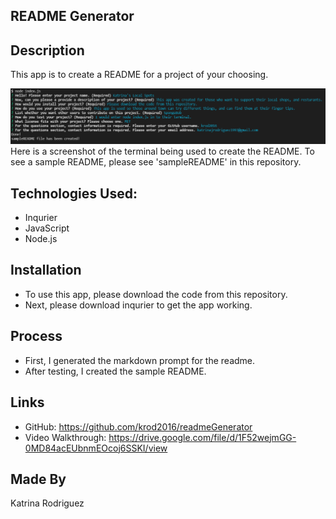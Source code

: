 ## README Generator

## Description
This app is to create a README for a project of your choosing.

![terminal - homepage](./assets/images/terminal.png)
Here is a screenshot of the terminal being used to create the README. To see a sample README, please see 'sampleREADME' in this repository.

## Technologies Used:
* Inqurier
* JavaScript
* Node.js

## Installation
* To use this app, please download the code from this repository.
* Next, please download inqurier to get the app working.

## Process
* First, I generated the markdown prompt for the readme.
* After testing, I created the sample README.

## Links
* GitHub: https://github.com/krod2016/readmeGenerator
* Video Walkthrough: https://drive.google.com/file/d/1F52wejmGG-0MD84acEUbnmEOcoj6SSKI/view

## Made By
Katrina Rodriguez